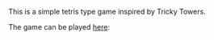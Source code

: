 This is a simple tetris type game inspired by Tricky Towers.

The game can be played [here](https://alexhasswag112.itch.io/getris): 
